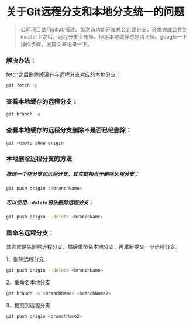 # 关于Git远程分支和本地分支统一的问题

> 公司项目使用gitlab搭建，每次新功能开发总会新建分支，开发完成合并到master上之后，远程分支会删掉，但是本地缓存总是清不掉。google一下操作步骤，发篇文章记录一下。

### 解决办法：

fetch之后删除掉没有与远程分支对应的本地分支：

```bash 
git fetch -p
```

### 查看本地缓存的远程分支：
```bash 
git branch -a 
```
### 查看本地缓存的远程分支删除不是否已经删除：
```bash 
git remote show origin
```

### 本地删除远程分支的方法

##### 推送一个空分支到远程分支，其实就相当于删除远程分支：
```bash 
git push origin :<branchName>
```

##### 可以使用`--delete`语法删除远程分支：
```bash 
git push origin --delete <branchName>
```

### 重命名远程分支：

其实就是先删除远程分支，然后重命名本地分支，再重新提交一个远程分支。

1、删除远程分支：

```bash 
git push origin --delete <branchName>
```
2、重命名本地分支
```bash 
git branch -m <branchName> <branchName2>
```
3、提交到远程分支
```bash 
git push origin <branchName2>
```
